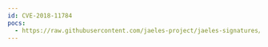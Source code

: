 ```yaml
---
id: CVE-2018-11784
pocs:
  - https://raw.githubusercontent.com/jaeles-project/jaeles-signatures/master/cves/apache-tomcat-open-redirect-cve-2018-11784.yaml
---
```

